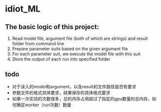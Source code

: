 # idiot_ML

## The basic logic of this project:

1. Read model file, argument file (both of which are strings) and result folder from command line
2. Prepare parameter suits based on the given argument file
3. For each parameter suit, we execute the model file with this suit
4. Store the output of each run into specified folder

## todo

- 对于读入的model和argument，以及result的文件路径是否有要求
- 参数文件的格式具体要求，结果保存的具体格式要求
- 如果一次实验的次数很多，总的内存占用超过了指定的gpu数量的总内存，如何确定worker（run次数）数量